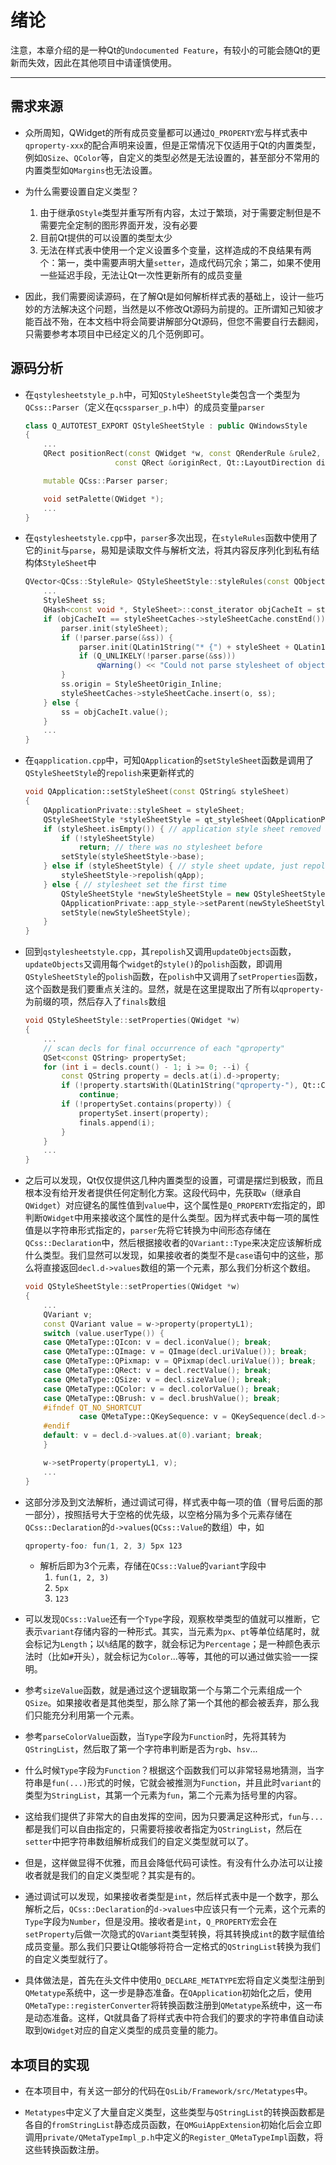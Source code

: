# 绪论

注意，本章介绍的是一种Qt的`Undocumented Feature`，有较小的可能会随Qt的更新而失效，因此在其他项目中请谨慎使用。

---

## 需求来源

+ 众所周知，QWidget的所有成员变量都可以通过`Q_PROPERTY`宏与样式表中`qproperty-xxx`的配合声明来设置，但是正常情况下仅适用于Qt的内置类型，例如`QSize`、`QColor`等，自定义的类型必然是无法设置的，甚至部分不常用的内置类型如`QMargins`也无法设置。

+ 为什么需要设置自定义类型？
    1. 由于继承`QStyle`类型并重写所有内容，太过于繁琐，对于需要定制但是不需要完全定制的图形界面开发，没有必要
    2. 目前Qt提供的可以设置的类型太少
    3. 无法在样式表中使用一个定义设置多个变量，这样造成的不良结果有两个：第一，类中需要声明大量`setter`，造成代码冗余；第二，如果不使用一些延迟手段，无法让Qt一次性更新所有的成员变量

+ 因此，我们需要阅读源码，在了解Qt是如何解析样式表的基础上，设计一些巧妙的方法解决这个问题，当然是以不修改Qt源码为前提的。正所谓知己知彼才能百战不殆，在本文档中将会简要讲解部分Qt源码，但您不需要自行去翻阅，只需要参考本项目中已经定义的几个范例即可。

## 源码分析

+ 在`qstylesheetstyle_p.h`中，可知`QStyleSheetStyle`类包含一个类型为`QCss::Parser`（定义在`qcssparser_p.h`中）的成员变量`parser`
    ```c++
    class Q_AUTOTEST_EXPORT QStyleSheetStyle : public QWindowsStyle
    {
        ...
        QRect positionRect(const QWidget *w, const QRenderRule &rule2, int pe,
                        const QRect &originRect, Qt::LayoutDirection dir) const;

        mutable QCss::Parser parser;

        void setPalette(QWidget *);
        ...
    }
    ```

+ 在`qstylesheetstyle.cpp`中，`parser`多次出现，在`styleRules`函数中使用了它的`init`与`parse`，易知是读取文件与解析文法，将其内容反序列化到私有结构体`StyleSheet`中
    ```c++
    QVector<QCss::StyleRule> QStyleSheetStyle::styleRules(const QObject *obj) const {
        ...
        StyleSheet ss;
        QHash<const void *, StyleSheet>::const_iterator objCacheIt = styleSheetCaches->styleSheetCache.constFind(o);
        if (objCacheIt == styleSheetCaches->styleSheetCache.constEnd()) {
            parser.init(styleSheet);
            if (!parser.parse(&ss)) {
                parser.init(QLatin1String("* {") + styleSheet + QLatin1Char('}'));
                if (Q_UNLIKELY(!parser.parse(&ss)))
                    qWarning() << "Could not parse stylesheet of object" << o;
            }
            ss.origin = StyleSheetOrigin_Inline;
            styleSheetCaches->styleSheetCache.insert(o, ss);
        } else {
            ss = objCacheIt.value();
        }
        ...
    }
    ```

+ 在`qapplication.cpp`中，可知`QApplication`的`setStyleSheet`函数是调用了`QStyleSheetStyle`的`repolish`来更新样式的
    ```c++
    void QApplication::setStyleSheet(const QString& styleSheet)
    {
        QApplicationPrivate::styleSheet = styleSheet;
        QStyleSheetStyle *styleSheetStyle = qt_styleSheet(QApplicationPrivate::app_style);
        if (styleSheet.isEmpty()) { // application style sheet removed
            if (!styleSheetStyle)
                return; // there was no stylesheet before
            setStyle(styleSheetStyle->base);
        } else if (styleSheetStyle) { // style sheet update, just repolish
            styleSheetStyle->repolish(qApp);
        } else { // stylesheet set the first time
            QStyleSheetStyle *newStyleSheetStyle = new QStyleSheetStyle(QApplicationPrivate::app_style);
            QApplicationPrivate::app_style->setParent(newStyleSheetStyle);
            setStyle(newStyleSheetStyle);
        }
    }
    ```

+ 回到`qstylesheetstyle.cpp`，其`repolish`又调用`updateObjects`函数，`updateObjects`又调用每个`widget`的`style()`的`polish`函数，即调用`QStyleSheetStyle`的`polish`函数，在`polish`中又调用了`setProperties`函数，这个函数是我们要重点关注的。显然，就是在这里提取出了所有以`qproperty-`为前缀的项，然后存入了`finals`数组
    ```c++
    void QStyleSheetStyle::setProperties(QWidget *w)
    {
        ...
        // scan decls for final occurrence of each "qproperty"
        QSet<const QString> propertySet;
        for (int i = decls.count() - 1; i >= 0; --i) {
            const QString property = decls.at(i).d->property;
            if (!property.startsWith(QLatin1String("qproperty-"), Qt::CaseInsensitive))
                continue;
            if (!propertySet.contains(property)) {
                propertySet.insert(property);
                finals.append(i);
            }
        }
        ...
    }
    ```

+ 之后可以发现，Qt仅仅提供这几种内置类型的设置，可谓是摆烂到极致，而且根本没有给开发者提供任何定制化方案。这段代码中，先获取`w`（继承自`QWidget`）对应键名的属性值到`value`中，这个属性是`Q_PROPERTY`宏指定的，即判断`QWidget`中用来接收这个属性的是什么类型。因为样式表中每一项的属性值是以字符串形式指定的，`parser`先将它转换为中间形态存储在`QCss::Declaration`中，然后根据接收者的`QVariant::Type`来决定应该解析成什么类型。我们显然可以发现，如果接收者的类型不是`case`语句中的这些，那么将直接返回`decl.d->values`数组的第一个元素，那么我们分析这个数组。
    ```c++
    void QStyleSheetStyle::setProperties(QWidget *w)
    {
        ...
        QVariant v;
        const QVariant value = w->property(propertyL1);
        switch (value.userType()) {
        case QMetaType::QIcon: v = decl.iconValue(); break;
        case QMetaType::QImage: v = QImage(decl.uriValue()); break;
        case QMetaType::QPixmap: v = QPixmap(decl.uriValue()); break;
        case QMetaType::QRect: v = decl.rectValue(); break;
        case QMetaType::QSize: v = decl.sizeValue(); break;
        case QMetaType::QColor: v = decl.colorValue(); break;
        case QMetaType::QBrush: v = decl.brushValue(); break;
        #ifndef QT_NO_SHORTCUT
                case QMetaType::QKeySequence: v = QKeySequence(decl.d->values.at(0).variant.toString()); break;
        #endif
        default: v = decl.d->values.at(0).variant; break;
        }

        w->setProperty(propertyL1, v);
        ...
    }
    ```

+ 这部分涉及到文法解析，通过调试可得，样式表中每一项的值（冒号后面的那一部分），按照括号大于空格的优先级，以空格分隔为多个元素存储在`QCss::Declaration`的`d->values`(`QCss::Value`的数组）中，如
    ```css
    qproperty-foo: fun(1, 2, 3) 5px 123
    ```
    + 解析后即为3个元素，存储在`QCss::Value`的`variant`字段中
        1. `fun(1, 2, 3)`
        2. `5px`
        3. `123`

+ 可以发现`QCss::Value`还有一个`Type`字段，观察枚举类型的值就可以推断，它表示`variant`存储内容的一种形式。其实，当元素为`px`、`pt`等单位结尾时，就会标记为`Length`；以`%`结尾的数字，就会标记为`Percentage`；是一种颜色表示法时（比如`#`开头），就会标记为`Color`...等等，其他的可以通过做实验一一探明。

+ 参考`sizeValue`函数，就是通过这个逻辑取第一个与第二个元素组成一个`QSize`。如果接收者是其他类型，那么除了第一个其他的都会被丢弃，那么我们只能充分利用第一个元素。

+ 参考`parseColorValue`函数，当`Type`字段为`Function`时，先将其转为`QStringList`，然后取了第一个字符串判断是否为`rgb`、`hsv`...

+ 什么时候`Type`字段为`Function`？根据这个函数我们可以非常轻易地猜测，当字符串是`fun(...)`形式的时候，它就会被推测为`Function`，并且此时`variant`的类型为`StringList`，其第一个元素为`fun`，第二个元素为括号里的内容。

+ 这给我们提供了非常大的自由发挥的空间，因为只要满足这种形式，`fun`与`...`都是我们可以自由指定的，只需要将接收者指定为`QStringList`，然后在`setter`中把字符串数组解析成我们的自定义类型就可以了。

+ 但是，这样做显得不优雅，而且会降低代码可读性。有没有什么办法可以让接收者就是我们的自定义类型呢？其实是有的。

+ 通过调试可以发现，如果接收者类型是`int`，然后样式表中是一个数字，那么解析之后，`QCss::Declaration`的`d->values`中应该只有一个元素，这个元素的`Type`字段为`Number`，但是没用。接收者是`int`，`Q_PROPERTY`宏会在`setProperty`后做一次隐式的`QVariant`类型转换，将其转换成`int`的数字赋值给成员变量。那么我们只要让Qt能够将符合一定格式的`QStringList`转换为我们的自定义类型就行了。

+ 具体做法是，首先在头文件中使用`Q_DECLARE_METATYPE`宏将自定义类型注册到`QMetatype`系统中，这一步是静态准备。在`QApplication`初始化之后，使用`QMetaType::registerConverter`将转换函数注册到`QMetatype`系统中，这一布是动态准备。这样，Qt就具备了将样式表中符合我们的要求的字符串值自动读取到`QWidget`对应的自定义类型的成员变量的能力。

## 本项目的实现

+ 在本项目中，有关这一部分的代码在`QsLib/Framework/src/Metatypes`中。

+ `Metatypes`中定义了大量自定义类型，这些类型与`QStringList`的转换函数都是各自的`fromStringList`静态成员函数，在`QMGuiAppExtension`初始化后会立即调用`private/QMetaTypeImpl_p.h`中定义的`Register_QMetaTypeImpl`函数，将这些转换函数注册。

